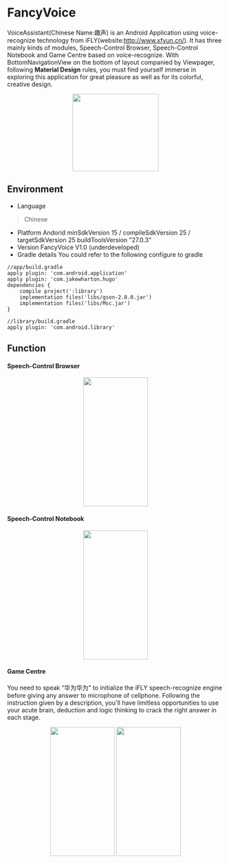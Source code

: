# FancyVoice
VoiceAssistant(Chinese Name:趣声) is an Android Application using voice-recognize technology from iFLY(website:http://www.xfyun.cn/). It has three mainly kinds of modules, Speech-Control Browser, Speech-Control Notebook and Game Centre based on voice-recognize. With BottomNavigationView on the bottom of layout companied by Viewpager, following **Material Design** rules, you must find yourself immerse in exploring this application for great pleasure as well as for its colorful, creative design.
<div align=center><img width="200" height="180" src="http://opm54c01s.bkt.clouddn.com/18-3-16/3554926.jpg"/></div>

## Environment
* Language
>Chinese
* Platform
  Andorid 
  minSdkVersion 15 / compileSdkVersion 25 / targetSdkVersion 25
  buildToolsVersion "27.0.3"
* Version
  FancyVoice V1.0 (underdeveloped)
* Gradle details
  You could refer to the following configure to gradle

```
//app/build.gradle
apply plugin: 'com.android.application'
apply plugin: 'com.jakewharton.hugo'
dependencies {
    compile project(':library')
    implementation files('libs/gson-2.8.0.jar')
    implementation files('libs/Msc.jar')
}

//library/build.gradle
apply plugin: 'com.android.library'
```

## Function
#### Speech-Control Browser
<div align=center><img width="150" height="300" src="http://opm54c01s.bkt.clouddn.com/18-3-16/61169555.jpg"/></div>

#### Speech-Control Notebook
<div align=center><img width="150" height="300" src="http://opm54c01s.bkt.clouddn.com/18-3-16/96617817.jpg"/></div>

#### Game Centre
You need to speak “华为华为” to initialize the iFLY speech-recognize engine before giving any answer to microphone of cellphone. Following the instruction given by a description, you'll have limitless opportunities to use your acute brain, deduction and logic thinking to crack the right answer in each stage.
<div align=center>
  <img width="150" height="300" src="http://opm54c01s.bkt.clouddn.com/18-3-16/13284193.jpg"/>
  <img width="150" height="300" src="http://opm54c01s.bkt.clouddn.com/18-3-16/76865400.jpg"/>
</div>
